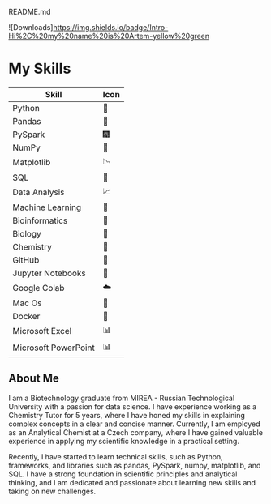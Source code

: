 README.md

![Downloads]https://img.shields.io/badge/Intro-Hi%2C%20my%20name%20is%20Artem-yellow%20green

# My Skills

| Skill                | Icon |
|---------------------|------|
| Python              |  🐍  |
| Pandas              |  🐼  |
| PySpark             | 🎆  |
| NumPy               |  🔢  |
| Matplotlib          | 📉 |
| SQL                 |  💾  |
| Data Analysis       |  📈  |
| Machine Learning    |  🤖  |
| Bioinformatics      | 🧬 |
| Biology             | 🧫 |
| Chemistry           | 🧪 |
| GitHub              |  🐙  |
| Jupyter Notebooks   |  📓 |
| Google Colab        |  ☁️  |
| Mac Os              |  🐧  |
| Docker              |  🐳  |
| Microsoft Excel     |  📊 |
| Microsoft PowerPoint|  📊 |
## About Me

I am a Biotechnology graduate from MIREA - Russian Technological University with a passion for data science. I have experience working as a Chemistry Tutor for 5 years, where I have honed my skills in explaining complex concepts in a clear and concise manner. Currently, I am employed as an Analytical Chemist at a Czech company, where I have gained valuable experience in applying my scientific knowledge in a practical setting.

Recently, I have started to learn technical skills, such as Python, frameworks, and libraries such as pandas, PySpark, numpy, matplotlib, and SQL. I have a strong foundation in scientific principles and analytical thinking, and I am dedicated and passionate about learning new skills and taking on new challenges.
